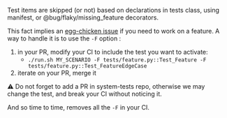 Test items are skipped (or not) based on declarations in tests class, using manifest, or @bug/flaky/missing_feature decorators.

This fact implies an [egg-chicken issue](../edit/egg-chicken-changes.md) if you need to work on a feature. A way to handle it is to use the `-F` option : 

1. in your PR, modify your CI to include the test you want to activate:
    * `./run.sh MY_SCENARIO -F tests/feature.py::Test_Feature -F tests/feature.py::Test_FeatureEdgeCase` 
2. iterate on your PR, merge it

:warning: Do not forget to add a PR in system-tests repo, otherwise we may change the test, and break your CI without noticing it.

And so time to time, removes all the `-F` in your CI.

